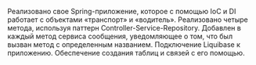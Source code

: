 Реализовано свое Spring-приложение, которое с помощью IoC и DI работает с объектами «транспорт» и «водитель».
Реализовано четыре метода, используя паттерн Controller-Service-Repository.
Добавлен в каждый метод сервиса сообщения, уведомляющее о том, что был вызван метод с определенным названием.
Подключение Liquibase к приложению. Обеспечение создания таблиц и связей с его помощью.
